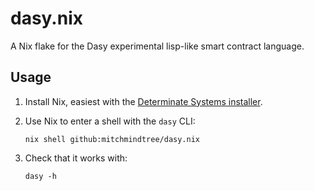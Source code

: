 # dasy.nix

A Nix flake for the Dasy experimental lisp-like smart contract language.

## Usage

1. Install Nix, easiest with the [Determinate Systems installer](https://github.com/DeterminateSystems/nix-installer).

2. Use Nix to enter a shell with the `dasy` CLI:
   ```
   nix shell github:mitchmindtree/dasy.nix
   ```

3. Check that it works with:
   ```
   dasy -h
   ```
